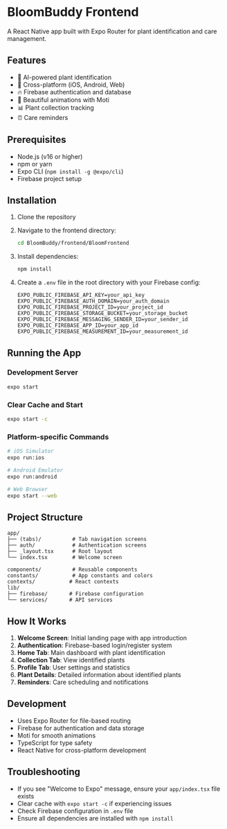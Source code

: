 # BloomBuddy Frontend

A React Native app built with Expo Router for plant identification and care management.

## Features

- 🌱 AI-powered plant identification
- 📱 Cross-platform (iOS, Android, Web)
- 🔥 Firebase authentication and database
- 🎨 Beautiful animations with Moti
- 📊 Plant collection tracking
- ⏰ Care reminders

## Prerequisites

- Node.js (v16 or higher)
- npm or yarn
- Expo CLI (`npm install -g @expo/cli`)
- Firebase project setup

## Installation

1. Clone the repository
2. Navigate to the frontend directory:
   ```bash
   cd BloomBuddy/frontend/BloomFrontend
   ```

3. Install dependencies:
   ```bash
   npm install
   ```

4. Create a `.env` file in the root directory with your Firebase config:
   ```
   EXPO_PUBLIC_FIREBASE_API_KEY=your_api_key
   EXPO_PUBLIC_FIREBASE_AUTH_DOMAIN=your_auth_domain
   EXPO_PUBLIC_FIREBASE_PROJECT_ID=your_project_id
   EXPO_PUBLIC_FIREBASE_STORAGE_BUCKET=your_storage_bucket
   EXPO_PUBLIC_FIREBASE_MESSAGING_SENDER_ID=your_sender_id
   EXPO_PUBLIC_FIREBASE_APP_ID=your_app_id
   EXPO_PUBLIC_FIREBASE_MEASUREMENT_ID=your_measurement_id
   ```

## Running the App

### Development Server
```bash
expo start
```

### Clear Cache and Start
```bash
expo start -c
```

### Platform-specific Commands
```bash
# iOS Simulator
expo run:ios

# Android Emulator
expo run:android

# Web Browser
expo start --web
```

## Project Structure

```
app/
├── (tabs)/          # Tab navigation screens
├── auth/            # Authentication screens
├── _layout.tsx      # Root layout
└── index.tsx        # Welcome screen

components/          # Reusable components
constants/           # App constants and colors
contexts/           # React contexts
lib/
├── firebase/       # Firebase configuration
└── services/       # API services
```

## How It Works

1. **Welcome Screen**: Initial landing page with app introduction
2. **Authentication**: Firebase-based login/register system
3. **Home Tab**: Main dashboard with plant identification
4. **Collection Tab**: View identified plants
5. **Profile Tab**: User settings and statistics
6. **Plant Details**: Detailed information about identified plants
7. **Reminders**: Care scheduling and notifications

## Development

- Uses Expo Router for file-based routing
- Firebase for authentication and data storage
- Moti for smooth animations
- TypeScript for type safety
- React Native for cross-platform development

## Troubleshooting

- If you see "Welcome to Expo" message, ensure your `app/index.tsx` file exists
- Clear cache with `expo start -c` if experiencing issues
- Check Firebase configuration in `.env` file
- Ensure all dependencies are installed with `npm install`
